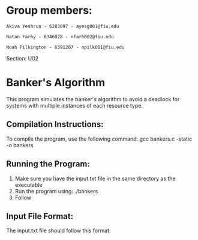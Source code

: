 Group members: 
==============

	Akiva Yeshrun - 6283697 - ayesg001@fiu.edu

	Natan Farhy - 6346028 - nfarh002@fiu.edu

	Noah Pilkington - 6391207 - npilk001@fiu.edu

Section: U02

Banker's Algorithm
==================

This program simulates the banker's algorithm to avoid a deadlock for systems with multiple instances of each resource type.

Compilation Instructions:
------------------------
To compile the program, use the following command:
    gcc bankers.c -static -o bankers

Running the Program:
------------------
1. Make sure you have the input.txt file in the same directory as the executable
2. Run the program using:
    ./bankers
3. Follow 

Input File Format:
----------------
The input.txt file should follow this format: